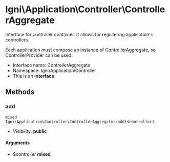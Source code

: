 Igni\Application\Controller\ControllerAggregate
===============

Interface for controller container. It allows for registering application&#039;s controllers.

Each application must compose an instance of ControllerAggregate, so ControllerProvider
can be used.


* Interface name: ControllerAggregate
* Namespace: Igni\Application\Controller
* This is an **interface**






Methods
-------


### add

    mixed Igni\Application\Controller\ControllerAggregate::add($controller)





* Visibility: **public**


#### Arguments
* $controller **mixed**


